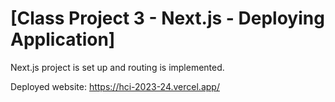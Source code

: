 # [Class Project 3 - Next.js - Deploying Application]

Next.js project is set up and routing is implemented.

Deployed website: https://hci-2023-24.vercel.app/